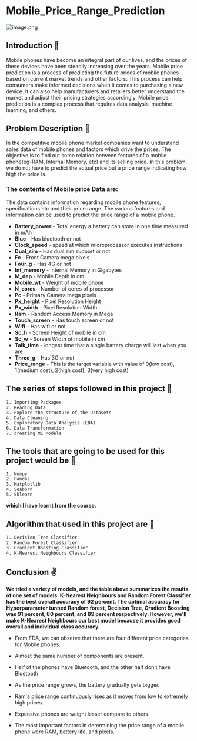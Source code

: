 # Mobile_Price_Range_Prediction

![image.png](https://cdn.dribbble.com/users/3873964/screenshots/14216267/media/fe34f0470ef7899cc9594a8c9f3f2cec.gif)

## Introduction 📘
Mobile phones have become an integral part of our lives, and the prices of these devices have been steadily increasing over the years. Mobile price prediction is a process of predicting the future prices of mobile phones based on current market trends and other factors. This process can help consumers make informed decisions when it comes to purchasing a new device. It can also help manufacturers and retailers better understand the market and adjust their pricing strategies accordingly. Mobile price prediction is a complex process that requires data analysis, machine learning, and others.

## Problem Description 🤔  
In the competitive mobile phone market companies want to understand sales data of mobile phones and factors which drive the prices. The objective is to find out some relation between features of a mobile phone(eg-RAM, Internal Memory, etc) and its selling price. In this problem, we do not have to predict the actual price but a price range indicating how high the price is.

### The contents of Mobile price Data are:
The data contains information regarding mobile phone features, specifications etc and their price range. The various features and information can be used to predict the price range of a mobile phone.


* **Battery_power** - Total energy a battery can store in one time measured in mAh
* **Blue** - Has bluetooth or not
* **Clock_speed** - speed at which microprocessor executes instructions
* **Dual_sim** - Has dual sim support or not
* **Fc** - Front Camera mega pixels
* **Four_g** - Has 4G or not
* **Int_memory** - Internal Memory in Gigabytes
* **M_dep** - Mobile Depth in cm
* **Mobile_wt** - Weight of mobile phone
* **N_cores** - Number of cores of processor
* **Pc** - Primary Camera mega pixels
* **Px_height** - Pixel Resolution Height
* **Px_width** - Pixel Resolution Width
* **Ram** - Random Access Memory in Mega
* **Touch_screen** - Has touch screen or not
* **Wifi** - Has wifi or not
* **Sc_h** - Screen Height of mobile in cm
* **Sc_w** - Screen Width of mobile in cm
* **Talk_time** - longest time that a single battery charge will last when you are
* **Three_g** - Has 3G or not
* **Price_range** - This is the target variable with value of 0(low cost), 1(medium cost), 2(high cost), 3(very high cost)

## The series of steps followed in this project 📃

    1. Importing Packages
    2. Reading Data
    3. Explore the structure of the Datasets
    4. Data Cleaning
    5. Exploratory Data Analysis (EDA)
    6. Data Transformation
    7. creating ML Models
	
## The tools that are going to be used for this project would be 💾
   
    1. Numpy 
    2. Pandas
    3. Matplotlib
    4. Seaborn
    5. Sklearn
   
**which I have learnt from the course.**

## Algorithm that used in this project are 🔣

    1. Decision Tree Classifier
    2. Random Forest Classifier
    3. Gradient Boosting Classifier
    4. K-Nearest Neighbours Classifier

## Conclusion ✌

**We tried a variety of models, and the table above summarizes the results of one set of models. K-Nearest Neighbours and Random Forest Classifier has the best overall accuracy of 92 percent. The optimal accuracy for Hyperparameter tunned Random forest, Decision Tree, Gradient Boosting was 91 percent, 80 percent, and 89 percent respectively. However, we'll make K-Nearest Neighbours our best model because it provides good overall and individual class accuracy.**

* From EDA, we can observe that there are four different price categories for Mobile phones. 

* Almost the same number of components are present. 

* Half of the phones have Bluetooth, and the other half don’t have Bluetooth 

* As the price range grows, the battery gradually gets bigger. 

* Ram's price range continuously rises as it moves from low to extremely high prices. 

* Expensive phones are weight lesser compare to others.

* The most important factors in determining the price range of a mobile phone were RAM, battery life, and pixels. 
